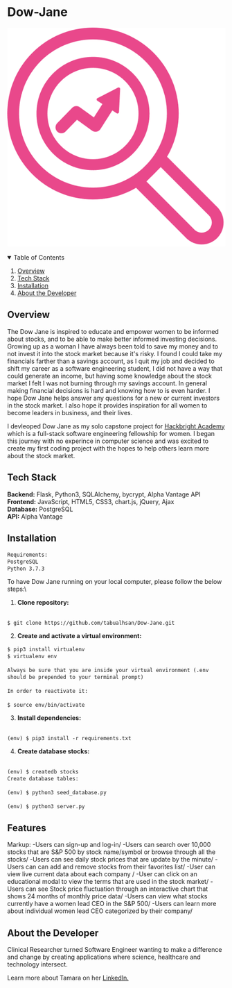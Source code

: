 
# Dow-Jane

![image logo](static/img/logo.webp)

<!-- TABLE OF CONTENTS -->
<details open="open">
  <summary>Table of Contents</summary>
  <ol>
    <li><a href="#over-view">Overview</a></li> 
    <li><a href="#built-with">Tech Stack</a></li>
    <li><a href="#installation">Installation</a></li>
    <li><a href="#about-the-developer">About the Developer</a></li>
  </ol>
</details>




## <a name="overview"></a>Overview

 The Dow Jane is inspired to educate and empower women to be informed about stocks, and to be able to make better informed investing decisions. Growing up as a woman I have always been told to save my money and to not invest it into the stock market because it's risky. I found I could take my financials farther than a savings account, as I quit my job and decided to shift my career as a software engineering student, I did not have a way that could generate an income, but having some knowledge about the stock market I felt I was not burning through my savings account. In general making financial decisions is hard and knowing how to is even harder. I hope Dow Jane helps answer any questions for a new or current investors in the stock market. I also hope it provides inspiration for all women to become leaders in business, and their lives. 
        
I devleoped Dow Jane as my solo capstone project for [Hackbright Academy](http://www.hackbrightacademy.com/) which is a full-stack software engineering fellowship for women. I began this journey with no experince in computer science and was excited to create my first coding project with the hopes to help others learn more about the stock market.




## Tech Stack
__Backend:__ Flask, Python3, SQLAlchemy, bycrypt, Alpha Vantage API\
__Frontend:__  JavaScript, HTML5, CSS3, chart.js, jQuery, Ajax\
__Database:__ PostgreSQL\
__API:__ Alpha Vantage


## <a name="Installation"></a>Installation
```shell
Requirements:
PostgreSQL
Python 3.7.3
```

To have Dow Jane running on your local computer, please follow the below steps:\

1. __Clone repository:__
```shell

$ git clone https://github.com/tabualhsan/Dow-Jane.git
```
2. __Create and activate a virtual environment:__
```shell
$ pip3 install virtualenv
$ virtualenv env

Always be sure that you are inside your virtual environment (.env should be prepended to your terminal prompt)

In order to reactivate it:

$ source env/bin/activate
```

3. __Install dependencies:__
```shell

(env) $ pip3 install -r requirements.txt

```

4. __Create database stocks:__
```shell

(env) $ createdb stocks
Create database tables:

(env) $ python3 seed_database.py

(env) $ python3 server.py
```

## <a name="features"></a>Features

Markup:
-Users can sign-up and log-in/
-Users can search over 10,000 stocks that are S&P 500 by stock name/symbol or browse through all the stocks/ 
-Users can see daily stock prices that are update by the minute/
-Users can can add and remove stocks from their favorites list/
-User can view live current data about each company /
-User can click on an educational modal to view the terms that are used in the stock market/
-Users can see Stock price fluctuation through an interactive chart that shows 24 months of monthly price data/
-Users can view what stocks currently have a women lead CEO in the S&P 500/
-Users can learn more about individual women lead CEO categorized by their company/

## <a name="developer"></a>About the Developer

Clinical Researcher turned Software Engineer wanting to make a difference and change by creating applications where science, healthcare and technology intersect. 

Learn more about Tamara on her <a href="https://www.linkedin.com/in/tamara-abualhsan/" target="_blank">LinkedIn.</a>

